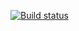 [![Build status](https://ci.appveyor.com/api/projects/status/o65ak3smvu3g39m8?svg=true)](https://ci.appveyor.com/project/AlexanderSamisko/ajs-homeworks6-1)
